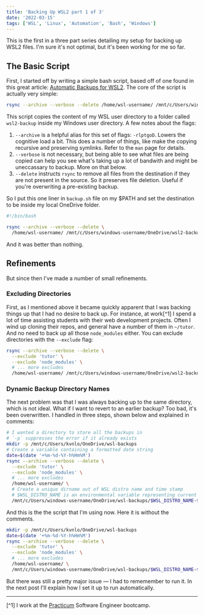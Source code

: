 ```yaml
---
title: 'Backing Up WSL2 part 1 of 3'
date: '2022-03-15'
tags: ['WSL', 'Linux', 'Automation', 'Bash', 'Windows']
---
```


This is the first in a three part series detailing my setup for backing up WSL2 files. I'm sure it's not optimal, but it's been working for me so far.

## The Basic Script

First, I started off by writing a simple bash script, based off of one found in this great article: [Automatic Backups for WSL2](https://stephenreescarter.net/automatic-backups-for-wsl2/#:~:text=Automating%20WSL2%20Backups&text=Using%20the%20Task%20Scheduler%2C%20we,the%20Windows%20Administrative%20Tools%20folder.&text=With%20the%20Task%20Scheduler%2C%20we,backup%20up%20to%20a%20schedule). The core of the script is actually very simple:

```bash
rsync --archive --verbose --delete /home/wsl-username/ /mnt/c/Users/windows-username/wsl2-backup/
```

This script copies the content of my WSL user directory to a folder called `wsl2-backup` inside my Windows user directory. A few notes about the flags:

1. `--archive` is a helpful alias for this set of flags: `-rlptgoD`. Lowers the cognitive load a bit. This does a number of things, like make the copying recursive and preserving symlinks. Refer to the `man` page for details.
2. `--verbose` is not necessary, but being able to see what files are being copied can help you see what's taking up a lot of bandwith and might be uneccassary to backup. More on that below.
3. `--delete` instructs `rsync` to remove all files from the destination if they are not present in
   the source. So it preserves file deletion. Useful if you're overwriting a pre-existing backup.

So I put this one liner in `backup.sh` file on my $PATH and set the destination to be inside my local OneDrive folder.

```bash
#!/bin/bash

rsync --archive --verbose --delete \
  /home/wsl-username/ /mnt/c/Users/windows-username/OneDrive/wsl2-backup/
```

And it was better than nothing.

## Refinements

But since then I've made a number of small refinements.

### Excluding Directories

First, as I mentioned above it became quickly apparent that I was backing things up that I had no desire to back up. For instance, at work[^1] I spend a lot of time assisting students with their web development projects. Often I wind up cloning their repos, and general have a number of them in `~/tutor`. And no need to back up all those `node_modules` either. You can exclude directories with the `--exclude` flag:

```bash
rsync --archive --verbose --delete \
  --exclude 'tutor' \
  --exclude 'node_modules' \
  # ... more excludes
  /home/wsl-username/ /mnt/c/Users/windows-username/OneDrive/wsl2-backup/
```

### Dynamic Backup Directory Names

The next problem was that I was always backing up to the same directory, which is not ideal. What if I want to revert to an earlier backup? Too bad, it's been overwritten. I handled in three steps, shown below and explained in comments:

```bash
# I wanted a directory to store all the backups in
# `-p` suppresses the error if it already exists
mkdir -p /mnt/c/Users/kvnlo/OneDrive/wsl-backups
# Create a variable containing a formatted date string
date=$(date '+%m-%d-%Y-h%Hm%M')
rsync --archive --verbose --delete \
  --exclude 'tutor' \
  --exclude 'node_modules' \
  # ... more excludes
  /home/wsl-username/ \
  # Create a unique dirname out of WSL distro name and time stamp
  # $WSL_DISTRO_NAME is an environmental variable representing current distro
  /mnt/c/Users/windows-username/OneDrive/wsl-backups/$WSL_DISTRO_NAME-$date/
```

And this is the the script that I'm using now. Here it is without the comments.

```bash
mkdir -p /mnt/c/Users/kvnlo/OneDrive/wsl-backups
date=$(date '+%m-%d-%Y-h%Hm%M')
rsync --archive --verbose --delete \
  --exclude 'tutor' \
  --exclude 'node_modules' \
  # ... more excludes
  /home/wsl-username/ \
  /mnt/c/Users/windows-username/OneDrive/wsl-backups/$WSL_DISTRO_NAME-$date/
```

But there was still a pretty major issue — I had to rememember to run it. In the next post I'll explain how I set it up to run automatically.

<hr />

[^1] I work at the [Practicum](https://practicum.com/) Software Engineer bootcamp.
